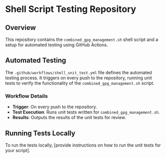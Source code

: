# Shell Script Testing Repository

## Overview
This repository contains the `combined_gpg_management.sh` shell script and a setup for automated testing using GitHub Actions.

## Automated Testing
The `.github/workflows/shell_unit_test.yml` file defines the automated testing process. It triggers on every push to the repository, running unit tests to verify the functionality of the `combined_gpg_management.sh` script.

### Workflow Details
- **Trigger**: On every push to the repository.
- **Test Execution**: Runs unit tests written for `combined_gpg_management.sh`.
- **Results**: Outputs the results of the unit tests for review.

## Running Tests Locally
To run the tests locally, [provide instructions on how to run the unit tests for your script].

